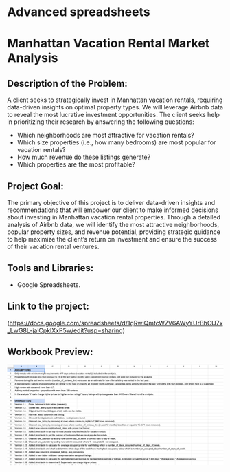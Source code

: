 # Advanced spreadsheets

# Manhattan Vacation Rental Market Analysis


## Description of the Problem:
A client seeks to strategically invest in Manhattan vacation rentals, requiring data-driven insights on optimal property types. We will leverage Airbnb data to reveal the most lucrative investment opportunities.
The client seeks help in prioritizing their research by answering the following questions:
- Which neighborhoods are most attractive for vacation rentals?
- Which size properties (i.e., how many bedrooms) are most popular for vacation rentals?
- How much revenue do these listings generate?
- Which properties are the most profitable?

## Project Goal:
The primary objective of this project is to deliver data-driven insights and recommendations that will empower our client to make informed decisions about investing in Manhattan vacation rental properties. Through a detailed analysis of Airbnb data, we will identify the most attractive neighborhoods, popular property sizes, and revenue potential, providing strategic guidance to help maximize the client’s return on investment and ensure the success of their vacation rental ventures.
## Tools and Libraries:
-	Google Spreadsheets.

## Link to the project:
(https://docs.google.com/spreadsheets/d/1qRwiQmtcW7V6AWyYUrBhCU7x_LwG8L-jalCpklXxP5w/edit?usp=sharing)

## Workbook Preview:
![Sample Image](https://github.com/Kseniya-G/TripleTen_Projects/blob/main/Google%20Sheets%20-%20Manhattan%20Vacation%20Rental%20Market%20Analysis/Pics/1.png)
